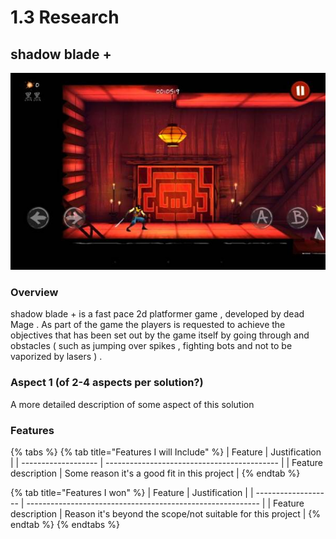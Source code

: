 # 1.3 Research

## shadow blade +&#x20;

![](<../.gitbook/assets/image (4).png>)

### Overview

shadow blade + is a fast pace 2d platformer game , developed by dead Mage .  As part of the game the players is requested  to achieve the objectives that has been set out by the game itself by going through and obstacles ( such as jumping over spikes , fighting bots and not to be vaporized by lasers ) .&#x20;

### Aspect 1 (of 2-4 aspects per solution?)

A more detailed description of some aspect of this solution

### Features

{% tabs %}
{% tab title="Features I will Include" %}
| Feature             | Justification                               |
| ------------------- | ------------------------------------------- |
| Feature description | Some reason it's a good fit in this project |
{% endtab %}

{% tab title="Features I won" %}
| Feature             | Justification                                              |
| ------------------- | ---------------------------------------------------------- |
| Feature description | Reason it's beyond the scope/not suitable for this project |
{% endtab %}
{% endtabs %}
